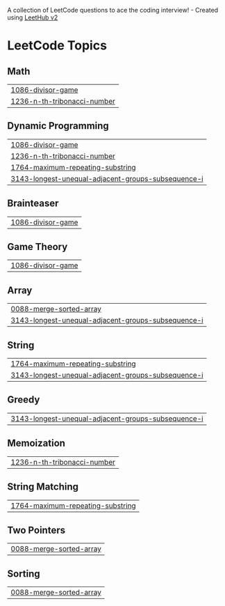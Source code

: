 A collection of LeetCode questions to ace the coding interview! - Created using [LeetHub v2](https://github.com/arunbhardwaj/LeetHub-2.0)
<!---LeetCode Topics Start-->
# LeetCode Topics
## Math
|  |
| ------- |
| [1086-divisor-game](https://github.com/ErfanRez/LeetCode/tree/master/1086-divisor-game) |
| [1236-n-th-tribonacci-number](https://github.com/ErfanRez/LeetCode/tree/master/1236-n-th-tribonacci-number) |
## Dynamic Programming
|  |
| ------- |
| [1086-divisor-game](https://github.com/ErfanRez/LeetCode/tree/master/1086-divisor-game) |
| [1236-n-th-tribonacci-number](https://github.com/ErfanRez/LeetCode/tree/master/1236-n-th-tribonacci-number) |
| [1764-maximum-repeating-substring](https://github.com/ErfanRez/LeetCode/tree/master/1764-maximum-repeating-substring) |
| [3143-longest-unequal-adjacent-groups-subsequence-i](https://github.com/ErfanRez/LeetCode/tree/master/3143-longest-unequal-adjacent-groups-subsequence-i) |
## Brainteaser
|  |
| ------- |
| [1086-divisor-game](https://github.com/ErfanRez/LeetCode/tree/master/1086-divisor-game) |
## Game Theory
|  |
| ------- |
| [1086-divisor-game](https://github.com/ErfanRez/LeetCode/tree/master/1086-divisor-game) |
## Array
|  |
| ------- |
| [0088-merge-sorted-array](https://github.com/ErfanRez/LeetCode/tree/master/0088-merge-sorted-array) |
| [3143-longest-unequal-adjacent-groups-subsequence-i](https://github.com/ErfanRez/LeetCode/tree/master/3143-longest-unequal-adjacent-groups-subsequence-i) |
## String
|  |
| ------- |
| [1764-maximum-repeating-substring](https://github.com/ErfanRez/LeetCode/tree/master/1764-maximum-repeating-substring) |
| [3143-longest-unequal-adjacent-groups-subsequence-i](https://github.com/ErfanRez/LeetCode/tree/master/3143-longest-unequal-adjacent-groups-subsequence-i) |
## Greedy
|  |
| ------- |
| [3143-longest-unequal-adjacent-groups-subsequence-i](https://github.com/ErfanRez/LeetCode/tree/master/3143-longest-unequal-adjacent-groups-subsequence-i) |
## Memoization
|  |
| ------- |
| [1236-n-th-tribonacci-number](https://github.com/ErfanRez/LeetCode/tree/master/1236-n-th-tribonacci-number) |
## String Matching
|  |
| ------- |
| [1764-maximum-repeating-substring](https://github.com/ErfanRez/LeetCode/tree/master/1764-maximum-repeating-substring) |
## Two Pointers
|  |
| ------- |
| [0088-merge-sorted-array](https://github.com/ErfanRez/LeetCode/tree/master/0088-merge-sorted-array) |
## Sorting
|  |
| ------- |
| [0088-merge-sorted-array](https://github.com/ErfanRez/LeetCode/tree/master/0088-merge-sorted-array) |
<!---LeetCode Topics End-->